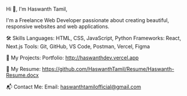 Hi 👋, I'm Haswanth Tamil,

I'm a Freelance Web Developer passionate about creating beautiful, responsive websites and web applications.

🛠️ Skills
Languages: HTML, CSS, JavaScript, Python
Frameworks: React, Next.js
Tools: Git, GitHub, VS Code, Postman, Vercel, Figma

📂 My Projects:
Portfolio: http://haswanthdev.vercel.app

📜 My Resume:
https://github.com/HaswanthTamil/Resume/Haswanth-Resume.docx

📬 Contact Me:
Email: haswanthtamilofficial@gmail.com
